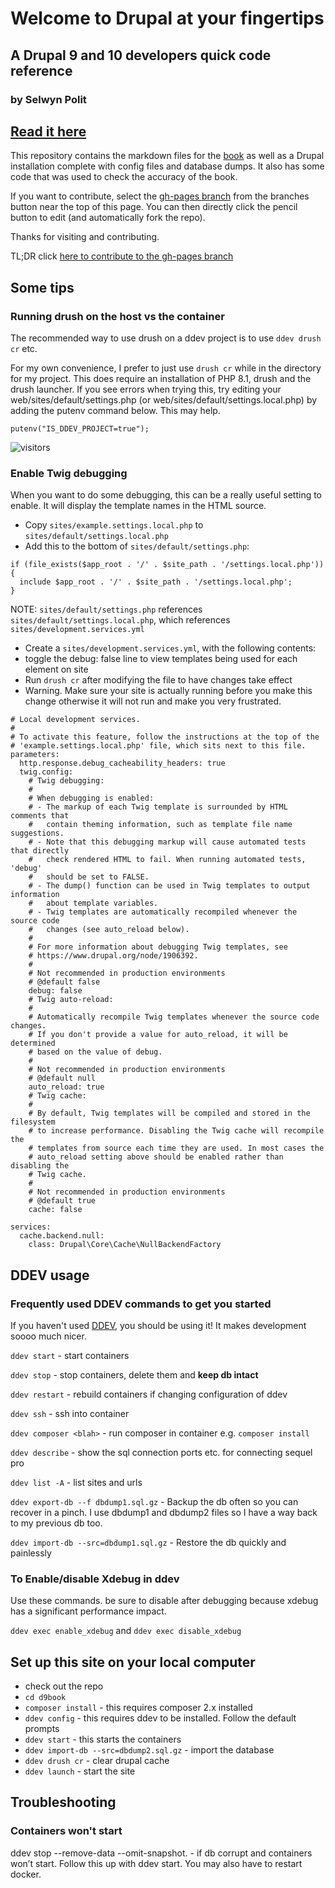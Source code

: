 # Welcome to Drupal at your fingertips
## A Drupal 9 and 10 developers quick code reference
### by Selwyn Polit


## [Read it here](https://selwynpolit.github.io/d9book/index.html)

This repository contains the markdown files for the [book](https://selwynpolit.github.io/d9book/index.html) as well as a Drupal installation complete with config files and database dumps.  It also has some code that was used to check the accuracy of the book.

If you want to contribute, select the [gh-pages branch](https://github.com/selwynpolit/d9book/tree/gh-pages) from the branches button near the top of this page.
You can then directly click the pencil button to edit (and automatically fork the repo).

Thanks for visiting and contributing.

TL;DR click [here to contribute to the gh-pages branch](https://github.com/selwynpolit/d9book/tree/gh-pages)

## Some tips

### Running drush on the host vs the container
The recommended way to use drush on a ddev project is to use `ddev drush cr` etc.

For my own convenience, I prefer to just use `drush cr` while in the directory for my project.  This does require an installation of PHP 8.1, drush and the drush launcher. If you see errors when trying this, try editing your web/sites/default/settings.php (or web/sites/default/settings.local.php) by adding the putenv command below.  This may help.
```
putenv("IS_DDEV_PROJECT=true");
```

![visitors](https://page-views.glitch.me/badge?page_id=selwynpolit.d9book-main-readme)


### Enable Twig debugging
When you want to do some debugging, this can be a really useful setting to enable.
It will display the template names in the HTML source.

* Copy `sites/example.settings.local.php` to `sites/default/settings.local.php`
* Add this to the bottom of `sites/default/settings.php`:

```
if (file_exists($app_root . '/' . $site_path . '/settings.local.php')) {
  include $app_root . '/' . $site_path . '/settings.local.php';
}
```

NOTE: `sites/default/settings.php` references `sites/default/settings.local.php`, which references `sites/development.services.yml`

* Create a `sites/development.services.yml`, with the following contents:
* toggle the debug: false line to view templates being used for each element on site
* Run `drush cr` after modifying the file to have changes take effect
* Warning. Make sure your site is actually running before you make this change otherwise it will not run and make you very frustrated.

```
# Local development services.
#
# To activate this feature, follow the instructions at the top of the
# 'example.settings.local.php' file, which sits next to this file.
parameters:
  http.response.debug_cacheability_headers: true
  twig.config:
    # Twig debugging:
    #
    # When debugging is enabled:
    # - The markup of each Twig template is surrounded by HTML comments that
    #   contain theming information, such as template file name suggestions.
    # - Note that this debugging markup will cause automated tests that directly
    #   check rendered HTML to fail. When running automated tests, 'debug'
    #   should be set to FALSE.
    # - The dump() function can be used in Twig templates to output information
    #   about template variables.
    # - Twig templates are automatically recompiled whenever the source code
    #   changes (see auto_reload below).
    #
    # For more information about debugging Twig templates, see
    # https://www.drupal.org/node/1906392.
    #
    # Not recommended in production environments
    # @default false
    debug: false
    # Twig auto-reload:
    #
    # Automatically recompile Twig templates whenever the source code changes.
    # If you don't provide a value for auto_reload, it will be determined
    # based on the value of debug.
    #
    # Not recommended in production environments
    # @default null
    auto_reload: true
    # Twig cache:
    #
    # By default, Twig templates will be compiled and stored in the filesystem
    # to increase performance. Disabling the Twig cache will recompile the
    # templates from source each time they are used. In most cases the
    # auto_reload setting above should be enabled rather than disabling the
    # Twig cache.
    #
    # Not recommended in production environments
    # @default true
    cache: false

services:
  cache.backend.null:
    class: Drupal\Core\Cache\NullBackendFactory
```

## DDEV usage

### Frequently used DDEV commands to get you started
If you haven't used [DDEV](https://ddev.com), you should be using it!
It makes development soooo much nicer.

`ddev start` - start containers

`ddev stop` - stop containers, delete them and **keep db intact**

`ddev restart` - rebuild containers if changing configuration of ddev

`ddev ssh` - ssh into container

`ddev composer <blah>` - run composer in container e.g. `composer install`

`ddev describe` - show the sql connection ports etc. for connecting sequel pro

`ddev list -A` - list sites and urls

`ddev export-db --f dbdump1.sql.gz`  - Backup the db often so you can recover in a pinch.  I use dbdump1 and dbdump2 files so I have a way back to my previous db too.

`ddev import-db --src=dbdump1.sql.gz` - Restore the db quickly and painlessly

### To Enable/disable Xdebug in ddev

Use these commands.  be sure to disable after debugging because xdebug has a significant performance impact.

`ddev exec enable_xdebug`
and
`ddev exec disable_xdebug`


## Set up this site on your local computer
* check out the repo
* `cd d9book`
* `composer install` - this requires composer 2.x installed
* `ddev config` - this requires ddev to be installed. Follow the default prompts
* `ddev start` - this starts the containers
* `ddev import-db --src=dbdump2.sql.gz` - import the database
* `ddev drush cr` - clear drupal cache
* `ddev launch` - start the site




## Troubleshooting

### Containers won't start

ddev stop --remove-data --omit-snapshot. - if db corrupt and containers won’t start.  Follow this up with ddev start.  You may also have to restart docker.
